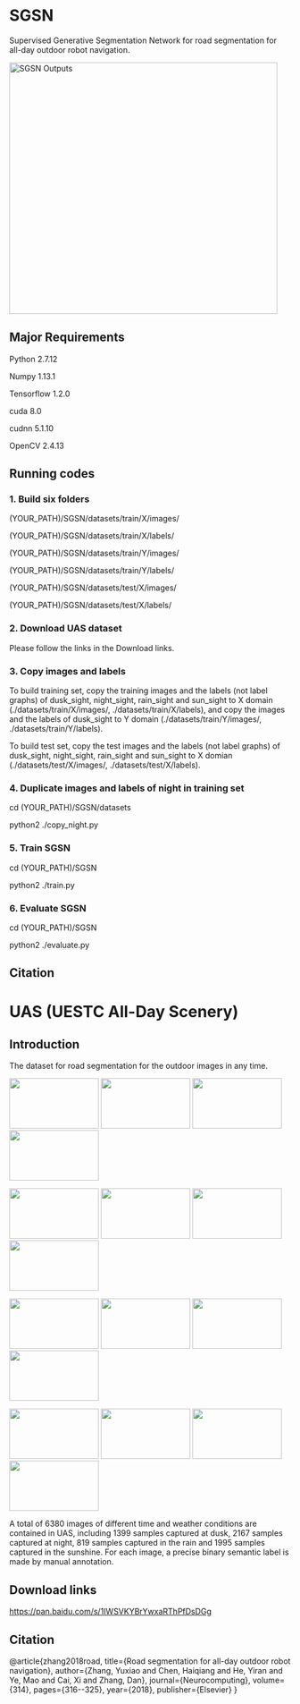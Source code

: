 # SGSN

Supervised Generative Segmentation Network for road segmentation for all-day outdoor robot navigation.

<img src="https://github.com/yuxiaoz/SGSN/blob/master/images/sgsn.png" width="480" height="450" alt="SGSN Outputs"/>

## Major Requirements

Python 2.7.12

Numpy 1.13.1

Tensorflow 1.2.0

cuda 8.0

cudnn 5.1.10

OpenCV 2.4.13

## Running codes

### 1. Build six folders

(YOUR_PATH)/SGSN/datasets/train/X/images/

(YOUR_PATH)/SGSN/datasets/train/X/labels/

(YOUR_PATH)/SGSN/datasets/train/Y/images/

(YOUR_PATH)/SGSN/datasets/train/Y/labels/

(YOUR_PATH)/SGSN/datasets/test/X/images/

(YOUR_PATH)/SGSN/datasets/test/X/labels/

### 2. Download UAS dataset

Please follow the links in the Download links.

### 3. Copy images and labels

To build training set, copy the training images and the labels (not label graphs) of dusk_sight, night_sight, rain_sight and sun_sight to X domain (./datasets/train/X/images/, ./datasets/train/X/labels), and copy the images and the labels of dusk_sight to Y domain (./datasets/train/Y/images/, ./datasets/train/Y/labels).

To build test set, copy the test images and the labels (not label graphs) of dusk_sight, night_sight, rain_sight and sun_sight to X domian (./datasets/test/X/images/, ./datasets/test/X/labels).

### 4. Duplicate images and labels of night in training set

cd (YOUR_PATH)/SGSN/datasets

python2 ./copy_night.py

### 5. Train SGSN

cd (YOUR_PATH)/SGSN

python2 ./train.py

### 6. Evaluate SGSN

cd (YOUR_PATH)/SGSN

python2 ./evaluate.py

## Citation

# UAS (UESTC All-Day Scenery)

## Introduction

The dataset for road segmentation for the outdoor images in any time. 

<img src="https://github.com/yuxiaoz/SGSN/blob/master/images/DuskSight58.jpg" width="160" height="90">&nbsp;<img src="https://github.com/yuxiaoz/SGSN/blob/master/images/DuskLabelGraph58.png" width="160" height="90">&nbsp;<img src="https://github.com/yuxiaoz/SGSN/blob/master/images/DuskSight161.jpg" width="160" height="90">&nbsp;<img src="https://github.com/yuxiaoz/SGSN/blob/master/images/DuskLabelGraph161.png" width="160" height="90">

<img src="https://github.com/yuxiaoz/SGSN/blob/master/images/NightSight248.jpg" width="160" height="90">&nbsp;<img src="https://github.com/yuxiaoz/SGSN/blob/master/images/NightLabelGraph248.png" width="160" height="90">&nbsp;<img src="https://github.com/yuxiaoz/SGSN/blob/master/images/NightSight716.jpg" width="160" height="90">&nbsp;<img src="https://github.com/yuxiaoz/SGSN/blob/master/images/NightLabelGraph716.png" width="160" height="90">

<img src="https://github.com/yuxiaoz/SGSN/blob/master/images/RainSight752.jpg" width="160" height="90">&nbsp;<img src="https://github.com/yuxiaoz/SGSN/blob/master/images/RainLabelGraph752.png" width="160" height="90">&nbsp;<img src="https://github.com/yuxiaoz/SGSN/blob/master/images/RainSight808.jpg" width="160" height="90">&nbsp;<img src="https://github.com/yuxiaoz/SGSN/blob/master/images/RainLabelGraph808.png" width="160" height="90">

<img src="https://github.com/yuxiaoz/SGSN/blob/master/images/SunSight1169.jpg" width="160" height="90">&nbsp;<img src="https://github.com/yuxiaoz/SGSN/blob/master/images/SunLabelGraph1169.png" width="160" height="90">&nbsp;<img src="https://github.com/yuxiaoz/SGSN/blob/master/images/SunSight1304.jpg" width="160" height="90">&nbsp;<img src="https://github.com/yuxiaoz/SGSN/blob/master/images/SunLabelGraph1304.png" width="160" height="90">

A total of 6380 images of different time and weather conditions are contained in UAS, including 1399 samples captured at dusk, 2167 samples captured at night, 819 samples captured in the rain and 1995 samples captured in the sunshine.
For each image, a precise binary semantic label is made by manual annotation.

## Download links

https://pan.baidu.com/s/1IWSVKYBrYwxaRThPfDsDGg

## Citation

@article{zhang2018road,
  title={Road segmentation for all-day outdoor robot navigation},
  author={Zhang, Yuxiao and Chen, Haiqiang and He, Yiran and Ye, Mao and Cai, Xi and Zhang, Dan},
  journal={Neurocomputing},
  volume={314},
  pages={316--325},
  year={2018},
  publisher={Elsevier}
}